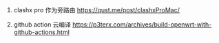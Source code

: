 1. clashx pro 作为旁路由
https://qust.me/post/clashxProMac/

2. github action 云编译
https://p3terx.com/archives/build-openwrt-with-github-actions.html
